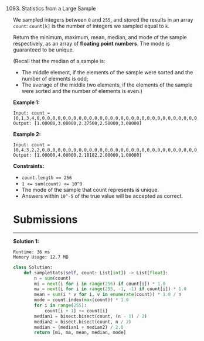 1093. Statistics from a Large Sample

We sampled integers between `0` and `255`, and stored the results in an array `count`:  `count[k]` is the number of integers we sampled equal to `k`.

Return the minimum, maximum, mean, median, and mode of the sample respectively, as an array of **floating point numbers**.  The mode is guaranteed to be unique.

(Recall that the median of a sample is:

* The middle element, if the elements of the sample were sorted and the number of elements is odd;
* The average of the middle two elements, if the elements of the sample were sorted and the number of elements is even.)
 

**Example 1:**
```
Input: count = [0,1,3,4,0,0,0,0,0,0,0,0,0,0,0,0,0,0,0,0,0,0,0,0,0,0,0,0,0,0,0,0,0,0,0,0,0,0,0,0,0,0,0,0,0,0,0,0,0,0,0,0,0,0,0,0,0,0,0,0,0,0,0,0,0,0,0,0,0,0,0,0,0,0,0,0,0,0,0,0,0,0,0,0,0,0,0,0,0,0,0,0,0,0,0,0,0,0,0,0,0,0,0,0,0,0,0,0,0,0,0,0,0,0,0,0,0,0,0,0,0,0,0,0,0,0,0,0,0,0,0,0,0,0,0,0,0,0,0,0,0,0,0,0,0,0,0,0,0,0,0,0,0,0,0,0,0,0,0,0,0,0,0,0,0,0,0,0,0,0,0,0,0,0,0,0,0,0,0,0,0,0,0,0,0,0,0,0,0,0,0,0,0,0,0,0,0,0,0,0,0,0,0,0,0,0,0,0,0,0,0,0,0,0,0,0,0,0,0,0,0,0,0,0,0,0,0,0,0,0,0,0,0,0,0,0,0,0,0,0,0,0,0,0,0,0,0,0,0,0,0,0,0,0,0,0]
Output: [1.00000,3.00000,2.37500,2.50000,3.00000]
```

**Example 2:**
```
Input: count = [0,4,3,2,2,0,0,0,0,0,0,0,0,0,0,0,0,0,0,0,0,0,0,0,0,0,0,0,0,0,0,0,0,0,0,0,0,0,0,0,0,0,0,0,0,0,0,0,0,0,0,0,0,0,0,0,0,0,0,0,0,0,0,0,0,0,0,0,0,0,0,0,0,0,0,0,0,0,0,0,0,0,0,0,0,0,0,0,0,0,0,0,0,0,0,0,0,0,0,0,0,0,0,0,0,0,0,0,0,0,0,0,0,0,0,0,0,0,0,0,0,0,0,0,0,0,0,0,0,0,0,0,0,0,0,0,0,0,0,0,0,0,0,0,0,0,0,0,0,0,0,0,0,0,0,0,0,0,0,0,0,0,0,0,0,0,0,0,0,0,0,0,0,0,0,0,0,0,0,0,0,0,0,0,0,0,0,0,0,0,0,0,0,0,0,0,0,0,0,0,0,0,0,0,0,0,0,0,0,0,0,0,0,0,0,0,0,0,0,0,0,0,0,0,0,0,0,0,0,0,0,0,0,0,0,0,0,0,0,0,0,0,0,0,0,0,0,0,0,0,0,0,0,0,0,0]
Output: [1.00000,4.00000,2.18182,2.00000,1.00000]
```

**Constraints:**

* `count.length == 256`
* `1 <= sum(count) <= 10^9`
* The mode of the sample that count represents is unique.
* Answers within `10^-5` of the true value will be accepted as correct.

# Submissions
---
**Solution 1:**
```
Runtime: 36 ms
Memory Usage: 12.7 MB
```
```python
class Solution:
    def sampleStats(self, count: List[int]) -> List[float]:
        n = sum(count)
        mi = next(i for i in range(256) if count[i]) * 1.0
        ma = next(i for i in range(255, -1, -1) if count[i]) * 1.0
        mean = sum(i * v for i, v in enumerate(count)) * 1.0 / n
        mode = count.index(max(count)) * 1.0
        for i in range(255):
            count[i + 1] += count[i]
        median1 = bisect.bisect(count, (n - 1) / 2)
        median2 = bisect.bisect(count, n / 2)
        median = (median1 + median2) / 2.0
        return [mi, ma, mean, median, mode]
```